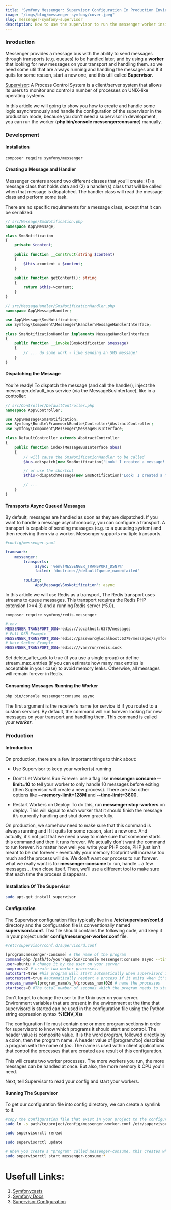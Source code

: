 ```yaml
---
title: 'Symfony Messenger: Supervisor Configuration In Production Enviroment'
image: "/imgs/blog/messenger-symfony/cover.jpeg"
slug: messenger-symfony-supervisor
description: How to use the supervisor to run the messenger worker inside symfony application
---
```


### Inroduction

Messenger provides a message bus with the ability to send messages through transports (e.g. queues) to be handled later, and by using a **worker** that looking for new messages on your transport and handling them. so we need some util that are always running and handling the messages and If it quits for some reason, start a new one, and this util called <b class="text-danger">Supervisor</b>.

[Supervisor](http://supervisord.org/): A Process Control System is a client/server system that allows its users to monitor and control a number of processes on UNIX-like operating systems.

In this article we will going to show you how to create and handle some logic asynchronously and handle the configuration of the supervisor in the production mode, because you don't need a supervisor in development, you can run the worker (**php bin/console messenger:consume**) manually.

### Development

#### Installation

```bash
composer require symfony/messenger
```

#### Creating a Message and Handler
Messenger centers around two different classes that you’ll create: (1) a message class that holds data and (2) a handler(s) class that will be called when that message is dispatched. The handler class will read the message class and perform some task.

There are no specific requirements for a message class, except that it can be serialized:

```php
// src/Message/SmsNotification.php
namespace App\Message;

class SmsNotification
{
    private $content;

    public function __construct(string $content)
    {
        $this->content = $content;
    }

    public function getContent(): string
    {
        return $this->content;
    }
}
```

```php
// src/MessageHandler/SmsNotificationHandler.php
namespace App\MessageHandler;

use App\Message\SmsNotification;
use Symfony\Component\Messenger\Handler\MessageHandlerInterface;

class SmsNotificationHandler implements MessageHandlerInterface
{
    public function __invoke(SmsNotification $message)
    {
        // ... do some work - like sending an SMS message!
    }
}
```

#### Dispatching the Message

You’re ready! To dispatch the message (and call the handler), inject the messenger.default_bus service (via the MessageBusInterface), like in a controller:

```php
// src/Controller/DefaultController.php
namespace App\Controller;

use App\Message\SmsNotification;
use Symfony\Bundle\FrameworkBundle\Controller\AbstractController;
use Symfony\Component\Messenger\MessageBusInterface;

class DefaultController extends AbstractController
{
    public function index(MessageBusInterface $bus)
    {
        // will cause the SmsNotificationHandler to be called
        $bus->dispatch(new SmsNotification('Look! I created a message!'));

        // or use the shortcut
        $this->dispatchMessage(new SmsNotification('Look! I created a message!'));

        // ...
    }
}

```

#### Transports Async Queued Messages
By default, messages are handled as soon as they are dispatched. If you want to handle a message asynchronously, you can configure a transport. A transport is capable of sending messages (e.g. to a queueing system) and then receiving them via a worker. Messenger supports multiple transports.

```yaml
#config/messenger.yaml

framework:
    messenger:
        transports:
             async: '%env(MESSENGER_TRANSPORT_DSN)%'
             failed: 'doctrine://default?queue_name=failed'

        routing:
            'App\Message\SmsNotification': async
```
In this article we will use Redis as a transport, The Redis transport uses streams to queue messages. This transport requires the Redis PHP extension (>=4.3) and a running Redis server (^5.0).

```bash
composer require symfony/redis-messenger

#.env
MESSENGER_TRANSPORT_DSN=redis://localhost:6379/messages
# Full DSN Example
MESSENGER_TRANSPORT_DSN=redis://password@localhost:6379/messages/symfony/consumer?auto_setup=true&serializer=1&stream_max_entries=0&dbindex=0
# Unix Socket Example
MESSENGER_TRANSPORT_DSN=redis:///var/run/redis.sock
```
Set delete_after_ack to true (if you use a single group) or define stream_max_entries (if you can estimate how many max entries is acceptable in your case) to avoid memory leaks. Otherwise, all messages will remain forever in Redis.

#### Consuming Messages Running the Worker
```bash
php bin/console messenger:consume async
```
The first argument is the receiver’s name (or service id if you routed to a custom service). By default, the command will run forever: looking for new messages on your transport and handling them. This command is called your ***worker***.

### Production
#### Introduction
On production, there are a few important things to think about:

* Use Supervisor to keep your worker(s) running

* Don’t Let Workers Run Forever:  use a flag like <b class="text-danger">messenger:consume --limit=10</b> to tell your worker to only handle 10 messages before exiting (then Supervisor will create a new process). There are also other options like **--memory-limit=128M** and **--time-limit=3600**.

* Restart Workers on Deploy: To do this, run <b class="text-success">messenger:stop-workers</b> on deploy. This will signal to each worker that it should finish the message it’s currently handling and shut down gracefully.

On production, we somehow need to make sure that this command is always running and  If it quits for some reason, start a new one. And actually, it's not just that we need a way to make sure that someone starts this command and then it runs forever. We actually don't want the command to run forever. No matter how well you write your PHP code, PHP just isn't meant to be ran forever - eventually your memory footprint will increase too much and the process will die. We don't want our process to run forever.  what we really want is for <b class="text-primary">messenger:consume</b> to run, handle... a few messages... then close itself. Then, we'll use a different tool to make sure that each time the process disappears.


#### Installation Of The Supervisor

```bash
sudo apt-get install supervisor
```
#### Configuration

The Supervisor configuration files typically live in a **/etc/supervisor/conf.d** directory and the configuration file is conventionally named **supervisord.conf**.
Thsi file should contains the following code, and keep it in your project under **config/messenger-worker.conf** file.

```bash
#/etc/supervisor/conf.d/supervisord.conf

[program:messenger-consume] # the name of the program
command=php /path/to/your/app/bin/console messenger:consume async --time-limit=3600 # command to execute when the supervisor running
user=ubuntu # change it by the user on your server
numprocs=2 # create two worker processes.
autostart=true #his program will start automatically when supervisord is started.
autorestart=true #automatically restart a process if it exits when it's running
process_name=%(program_name)s_%(process_num)02d # name the processes
startsecs=0 #The total number of seconds which the program needs to stay running after a startup to consider the start successful.
```

Don't forget to change the user to the Unix user on your server.
Environment variables that are present in the environment at the time that supervisord is started can be used in the configuration file using the Python string expression syntax <b class="badge bg-primary">%(ENV_X)s</b>

The configuration file must contain one or more program sections in order for supervisord to know which programs it should start and control. The header value is composite value. It is the word *program*, followed directly by a colon, then the program name. A header value of [program:foo] describes a program with the name of *foo*. The name is used within client applications that control the processes that are created as a result of this configuration.

This will create two worker processes. The more workers you run, the more messages can be handled at once. But also, the more memory & CPU you'll need.

Next, tell Supervisor to read your config and start your workers.

#### Running The Supervisor
To get our configuration file into config directory, we can create a symlink to it.

```bash
#copy the configuration file that exist in your project to the configuration folder of the sepervisor
sudo ln -s path/to/project/config/messenger-worker.conf /etc/supervisor/conf.d

sudo supervisorctl reread

sudo supervisorctl update

# When you create a "program" called messenger-consume, this creates what's called a "homogeneous process group". Because we have processes=2, this group will run two processes. By saying messenger-consume:* it tells Supervisor to start all processes inside that group.
sudo supervisorctl start messenger-consume:*
```

# Usefull Links:

1. [Symfonycasts](https://symfonycasts.com/screencast/messenger/deploy)
2. [Symfony Docs](https://symfony.com/doc/current/messenger.html#consuming-messages-running-the-worker)
3. [Supervisor Configuration](https://symfony.com/doc/current/messenger.html#messenger-supervisor)
